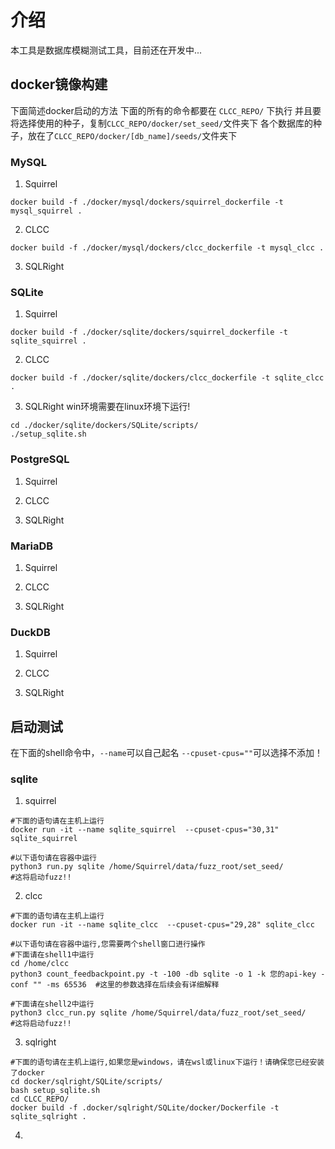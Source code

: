 # 介绍
本工具是数据库模糊测试工具，目前还在开发中...

## docker镜像构建
下面简述docker启动的方法
下面的所有的命令都要在 `CLCC_REPO/` 下执行
并且要将选择使用的种子，复制`CLCC_REPO/docker/set_seed/`文件夹下
各个数据库的种子，放在了`CLCC_REPO/docker/[db_name]/seeds/`文件夹下
### MySQL
1. Squirrel
```SHELL
docker build -f ./docker/mysql/dockers/squirrel_dockerfile -t mysql_squirrel .
```
2. CLCC
```SHELL
docker build -f ./docker/mysql/dockers/clcc_dockerfile -t mysql_clcc .
```
3. SQLRight

### SQLite
1. Squirrel
```SHELL
docker build -f ./docker/sqlite/dockers/squirrel_dockerfile -t sqlite_squirrel .
```
2. CLCC
```SHELL
docker build -f ./docker/sqlite/dockers/clcc_dockerfile -t sqlite_clcc .
```
3. SQLRight
win环境需要在linux环境下运行!
```SHELL
cd ./docker/sqlite/dockers/SQLite/scripts/
./setup_sqlite.sh
```
### PostgreSQL
1. Squirrel

2. CLCC

3. SQLRight

### MariaDB
1. Squirrel

2. CLCC

3. SQLRight

### DuckDB
1. Squirrel

2. CLCC

3. SQLRight

## 启动测试
在下面的shell命令中，`--name`可以自己起名 `--cpuset-cpus=""`可以选择不添加！
### sqlite
1. squirrel
```SHELL
#下面的语句请在主机上运行
docker run -it --name sqlite_squirrel  --cpuset-cpus="30,31" sqlite_squirrel

#以下语句请在容器中运行
python3 run.py sqlite /home/Squirrel/data/fuzz_root/set_seed/
#这将启动fuzz!!
```
2. clcc
```SHELL
#下面的语句请在主机上运行
docker run -it --name sqlite_clcc  --cpuset-cpus="29,28" sqlite_clcc

#以下语句请在容器中运行,您需要两个shell窗口进行操作
#下面请在shell1中运行
cd /home/clcc
python3 count_feedbackpoint.py -t -100 -db sqlite -o 1 -k 您的api-key -conf "" -ms 65536  #这里的参数选择在后续会有详细解释

#下面请在shell2中运行
python3 clcc_run.py sqlite /home/Squirrel/data/fuzz_root/set_seed/
#这将启动fuzz!!
```

3. sqlright
```SHELL
#下面的语句请在主机上运行,如果您是windows，请在wsl或linux下运行！请确保您已经安装了docker
cd docker/sqlright/SQLite/scripts/
bash setup_sqlite.sh
cd CLCC_REPO/
docker build -f .docker/sqlright/SQLite/docker/Dockerfile -t sqlite_sqlright .
```
4.  